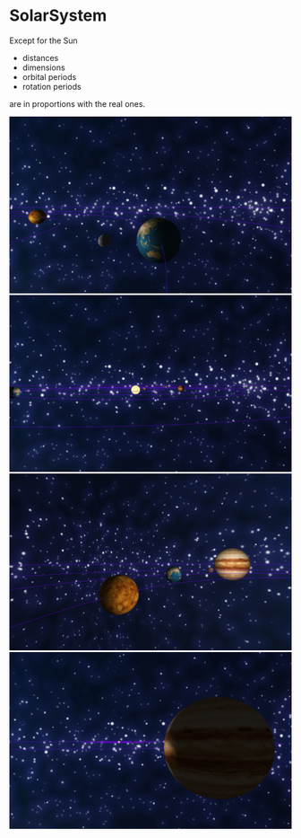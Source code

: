# SolarSystem

Except for the Sun
- distances
- dimensions
- orbital periods
- rotation periods

are in proportions with the real ones.

![Screenshot0](Screenshots/Screenshot0.png)
![Screenshot1](Screenshots/Screenshot1.png)
![Screenshot2](Screenshots/Screenshot2.png)
![Screenshot3](Screenshots/Screenshot3.png)
